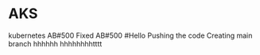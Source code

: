 # AKS
kubernetes
AB#500
Fixed AB#500
#Hello
Pushing the code
Creating main branch
hhhhhh
hhhhhhhhtttt

